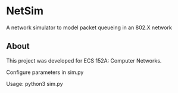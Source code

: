 # NetSim
A network simulator to model packet queueing in an 802.X network

## About
This project was developed for ECS 152A: Computer Networks. 

Configure parameters in sim.py

Usage: python3 sim.py
